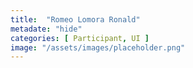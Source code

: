 ```yaml
---
title:  "Romeo Lomora Ronald"
metadate: "hide"
categories: [ Participant, UI ]
image: "/assets/images/placeholder.png"
---
```

